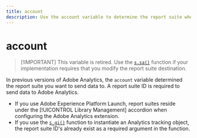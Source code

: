 ```yaml
---
title: account
description: Use the account variable to determine the report suite where data is sent to.
---
```


# account

> [!IMPORTANT] This variable is retired. Use the [`s.sa()`](../functions/sa-method.md) function if your implementation requires that you modify the report suite destination.

In previous versions of Adobe Analytics, the `account` variable determined the report suite you want to send data to. A report suite ID is required to send data to Adobe Analytics.

* If you use Adobe Experience Platform Launch, report suites reside under the [!UICONTROL Library Management] accordion when configuring the Adobe Analytics extension.
* If you use the [`s_gi()`](../functions/s-gi.md) function to instantiate an Analytics tracking object, the report suite ID's already exist as a required argument in the function.
